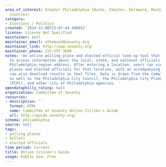 ```yaml
---
area_of_interest: Greater Philadelphia (Bucks, Chester, Delaware, Montgomery, Philadelphia
  Counties)
category:
- Elections / Politics
created: '2014-12-08T22:07:44.498012'
license: License Not Specified
maintainer: null
maintainer_email: athomson@seventy.org
maintainer_link: http://www.seventy.org
maintainer_phone: 215-557-3600
notes: 'An online polling place and elected official look-up tool that enables users
  to access information about the local, state, and national officials serving any
  Philadelphia-region address. After entering a location, users can view nearby polling
  places and elected officials for that location, with an accompanying map. Users
  can also download results as text files. Data is drawn from the Committee of Seventy
  as well as the Philadelphia City Council, the Philadelphia City Planning Commission
  (PCPC), and other city of Philadelphia agencies. '
opendataphilly_rating: null
organization: Committee of Seventy
resources:
- description: ''
  format: HTML
  name: Committee of Seventy Online Citizen's Guide
  url: http://guide.seventy.org/
schema: philadelphia
source: null
tags: 
- polling places
- ballots
- elected officials
time_period: Current
title: Online Citizen's Guide
usage: Public Use; Free
---
```

